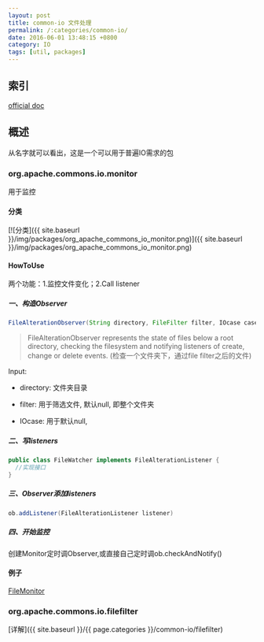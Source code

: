 ```yaml
---
layout: post
title: common-io 文件处理
permalink: /:categories/common-io/
date: 2016-06-01 13:48:15 +0800
category: IO
tags: [util, packages]
---
```


## 索引

[official doc](https://commons.apache.org/proper/commons-io/javadocs/api-release/)

## 概述

从名字就可以看出，这是一个可以用于普遍IO需求的包

### org.apache.commons.io.monitor

用于监控

#### 分类

[![分类]({{ site.baseurl }}/img/packages/org_apache_commons_io_monitor.png)]({{ site.baseurl }}/img/packages/org_apache_commons_io_monitor.png)

#### HowToUse

两个功能：1.监控文件变化；2.Call listener

##### 一、构造Observer

```java
FileAlterationObserver(String directory, FileFilter filter, IOcase caseSensitivity)
```

> FileAlterationObserver represents the state of files below a root directory, checking the filesystem and notifying listeners of create, change or delete events.
(检查一个文件夹下，通过file filter之后的文件)

Input:

* directory: 文件夹目录

* filter: 用于筛选文件, 默认null, 即整个文件夹

* IOcase: 用于默认null,

##### 二、写listeners

```java
public class FileWatcher implements FileAlterationListener {
  //实现接口
}
```

##### 三、Observer添加listeners

```java
ob.addListener(FileAlterationListener listener)
```
##### 四、开始监控

创建Monitor定时调Observer,或直接自己定时调ob.checkAndNotify()

#### 例子

[FileMonitor](https://github.com/neilChenXie/ChenTest/tree/master/common-io/fileMonitor)


### org.apache.commons.io.filefilter

[详解]({{ site.baseurl }}/{{ page.categories }}/common-io/filefilter)
